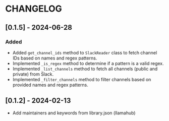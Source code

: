 # CHANGELOG

## [0.1.5] - 2024-06-28

### Added

- Added `get_channel_ids` method to `SlackReader` class to fetch channel IDs based on names and regex patterns.
- Implemented `_is_regex` method to determine if a pattern is a valid regex.
- Implemented `_list_channels` method to fetch all channels (public and private) from Slack.
- Implemented `_filter_channels` method to filter channels based on provided names and regex patterns.

## [0.1.2] - 2024-02-13

- Add maintainers and keywords from library.json (llamahub)
